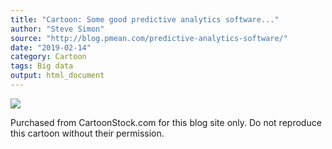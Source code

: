 ```yaml
---
title: "Cartoon: Some good predictive analytics software..."
author: "Steve Simon"
source: "http://blog.pmean.com/predictive-analytics-software/"
date: "2019-02-14"
category: Cartoon
tags: Big data
output: html_document
---
```


<!---more--->

![](http://www.pmean.com/images/predictive-analytics-software01.jpeg)



Purchased from CartoonStock.com for this blog site only. Do not
reproduce this cartoon without their permission.



